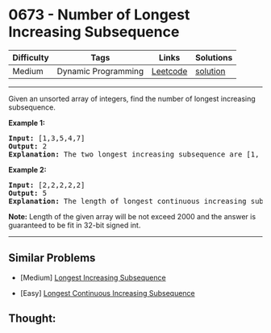 # 0673 - Number of Longest Increasing Subsequence

Difficulty  | Tags | Links | Solutions
----------- | ---- | ----- | -----
Medium | Dynamic Programming | [Leetcode](https://leetcode.com/problems/number-of-longest-increasing-subsequence) | [solution](https://leetcode.com/problems/number-of-longest-increasing-subsequence/solution/)


-----------

<p>
Given an unsorted array of integers, find the number of longest increasing subsequence.
</p>

<p><b>Example 1:</b><br />
<pre>
<b>Input:</b> [1,3,5,4,7]
<b>Output:</b> 2
<b>Explanation:</b> The two longest increasing subsequence are [1, 3, 4, 7] and [1, 3, 5, 7].
</pre>
</p>

<p><b>Example 2:</b><br />
<pre>
<b>Input:</b> [2,2,2,2,2]
<b>Output:</b> 5
<b>Explanation:</b> The length of longest continuous increasing subsequence is 1, and there are 5 subsequences' length is 1, so output 5.
</pre>
</p>

<p><b>Note:</b>
Length of the given array will be not exceed 2000 and the answer is guaranteed to be fit in 32-bit signed int.
</p>

-----------


## Similar Problems

- [Medium] [Longest Increasing Subsequence](longest-increasing-subsequence)

- [Easy] [Longest Continuous Increasing Subsequence](longest-continuous-increasing-subsequence)




## Thought:
